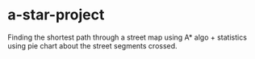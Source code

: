 # a-star-project
Finding the shortest path through a street map using A* algo + statistics   using pie chart about the street segments crossed.
